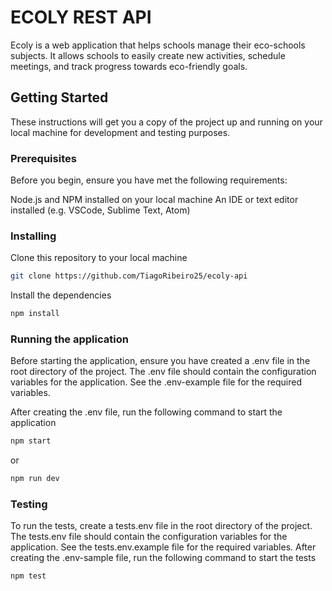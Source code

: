 # ECOLY REST API

Ecoly is a web application that helps schools manage their eco-schools subjects. It allows schools to easily create new activities, schedule meetings, and track progress towards eco-friendly goals.

## Getting Started

These instructions will get you a copy of the project up and running on your local machine for development and testing purposes.

### Prerequisites

Before you begin, ensure you have met the following requirements:

Node.js and NPM installed on your local machine
An IDE or text editor installed (e.g. VSCode, Sublime Text, Atom)

### Installing

Clone this repository to your local machine

``` bash
git clone https://github.com/TiagoRibeiro25/ecoly-api
```

Install the dependencies

``` bash
npm install
```

### Running the application

Before starting the application, ensure you have created a .env file in the root directory of the project. The .env file should contain the configuration variables for the application. See the .env-example file for the required variables.

After creating the .env file, run the following command to start the application

``` bash
npm start
```

or

``` bash
npm run dev
```

### Testing

To run the tests, create a tests.env file in the root directory of the project. The tests.env file should contain the configuration variables for the application. See the tests.env.example file for the required variables. After creating the .env-sample file, run the following command to start the tests

``` bash
npm test
```
